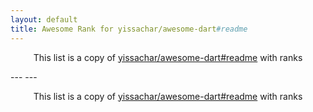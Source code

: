 ```yaml
---
layout: default
title: Awesome Rank for yissachar/awesome-dart#readme
---
```


<p align="center">
	This list is a copy of <a href="https://github.com/yissachar/awesome-dart#readme">yissachar/awesome-dart#readme</a> with ranks
</p>
---
---
<p align="center">
	This list is a copy of <a href="https://github.com/yissachar/awesome-dart#readme">yissachar/awesome-dart#readme</a> with ranks
</p>
